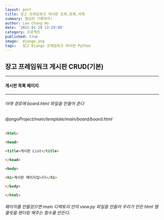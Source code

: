 ```yaml
---
layout: post
title: 장고 프레임워크 게시판 조회,등록,삭제
summary: 열심히 기록하자!
author: Lee Chang Ho
date: '2021-01-29 13:29:00'
category: 프로젝트
published: true
image:  django.png
tags:   장고 Django 프레임워크 파이썬 Python
---
```


## 장고 프레임워크 게시판 CRUD(기본)

---
#### 게시판 목록 페이지
---
###### 아래 경로에 board.html 파일을 만들어 준다
###### djangoProject/main/template/main/board/board.html
```html
<html>

<head>

<title>게시판 List</title>

</head>

<body>

<h1>게시판 페이지입니다</h1>

</body>

</html>
```
###### 페이지를 만들었으면 main 디렉토리 안의 view.py 파일을 만들어 우리가 만든 html 템플릿을 렌더링 해주는 함수를 만든다.

<!--stackedit_data:
eyJoaXN0b3J5IjpbLTI0MzIyNjQxMCw2ODY5NDE2MzYsLTE4ND
g3OTEzODUsNTIyODQ5NTk0XX0=
-->